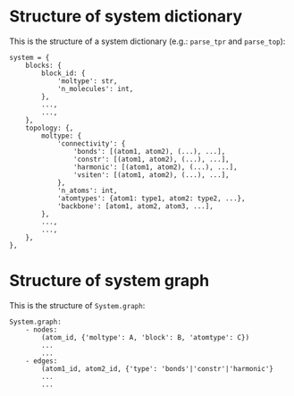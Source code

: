 # Structure of system dictionary

This is the structure of a system dictionary (e.g.: `parse_tpr` and `parse_top`):

``` 
system = {
    blocks: {
        block_id: {
            'moltype': str,
            'n_molecules': int,
        },
        ...,
        ...,
    },
    topology: {,
        moltype: {
            'connectivity': {
                'bonds': [(atom1, atom2), (...), ...],
                'constr': [(atom1, atom2), (...), ...],
                'harmonic': [(atom1, atom2), (...), ...],
                'vsiten': [(atom1, atom2), (...), ...],
            },
            'n_atoms': int,
            'atomtypes': {atom1: type1, atom2: type2, ...},
            'backbone': [atom1, atom2, atom3, ...],
        },
        ...,
        ...,
    },
},
```

# Structure of system graph

This is the structure of `System.graph`:

``` 
System.graph:
    - nodes:
        (atom_id, {'moltype': A, 'block': B, 'atomtype': C})
        ...
        ...
    - edges:
        (atom1_id, atom2_id, {'type': 'bonds'|'constr'|'harmonic'}
        ...
        ...
```
